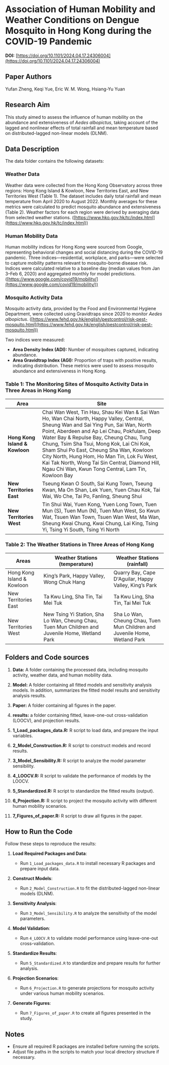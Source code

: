 # Association of Human Mobility and Weather Conditions on Dengue Mosquito in Hong Kong during the COVID-19 Pandemic

**DOI:** [https://doi.org/10.1101/2024.04.17.24306004](https://doi.org/10.1101/2024.04.17.24306004)

## Paper Authors

Yufan Zheng, Keqi Yue, Eric W. M. Wong, Hsiang-Yu Yuan

## Research Aim

This study aimed to assess the influence of human mobility on the abundance and extensiveness of *Aedes albopictus*, taking account of the lagged and nonlinear effects of total rainfall and mean temperature based on distributed-lagged non-linear models (DLNM).


## Data Description

The data folder contains the following datasets:

### Weather Data
Weather data were collected from the Hong Kong Observatory across three regions: Hong Kong Island & Kowloon, New Territories East, and New Territories West (Table 1). The dataset includes daily total rainfall and mean temperature from April 2020 to August 2022. Monthly averages for these metrics were calculated to predict mosquito abundance and extensiveness (Table 2). Weather factors for each region were derived by averaging data from selected weather stations. ([https://www.hko.gov.hk/tc/index.html](https://www.hko.gov.hk/tc/index.html))

### Human Mobility Data
Human mobility indices for Hong Kong were sourced from Google, representing behavioral changes and social distancing during the COVID-19 pandemic. Three indices—residential, workplace, and parks—were selected to capture mobility patterns relevant to mosquito-borne disease risk. Indices were calculated relative to a baseline day (median values from Jan 3–Feb 6, 2020) and aggregated monthly for model predictions. ([https://www.google.com/covid19/mobility/](https://www.google.com/covid19/mobility/))

### Mosquito Activity Data
Mosquito activity data, provided by the Food and Environmental Hygiene Department, were collected using Gravidtraps since 2020 to monitor *Aedes albopictus*. ([https://www.fehd.gov.hk/english/pestcontrol/risk-pest-mosquito.html](https://www.fehd.gov.hk/english/pestcontrol/risk-pest-mosquito.html))

Two indices were measured:
- **Area Density Index (ADI):** Number of mosquitoes captured, indicating abundance. 
- **Area Gravidtrap Index (AGI):** Proportion of traps with positive results, indicating distribution. 
These metrics were used to assess mosquito abundance and extensiveness in Hong Kong.

  
### Table 1: The Monitoring Sites of Mosquito Activity Data in Three Areas in Hong Kong

| Area                     | Site                                                                                                                                                                                                                                                                                                                                                                               |
|--------------------------|------------------------------------------------------------------------------------------------------------------------------------------------------------------------------------------------------------------------------------------------------------------------------------------------------------------------------------------------------------------------------------|
| **Hong Kong Island & Kowloon** | Chai Wan West, Tin Hau, Shau Kei Wan & Sai Wan Ho, Wan Chai North, Happy Valley, Central, Sheung Wan and Sai Ying Pun, Sai Wan, North Point, Aberdeen and Ap Lei Chau, Pokfulam, Deep Water Bay & Repulse Bay, Cheung Chau, Tung Chung, Tsim Sha Tsui, Mong Kok, Lai Chi Kok, Sham Shui Po East, Cheung Sha Wan, Kowloon City North, Hung Hom, Ho Man Tin, Lok Fu West, Kai Tak North, Wong Tai Sin Central, Diamond Hill, Ngau Chi Wan, Kwun Tong Central, Lam Tin, Kowloon Bay |
| **New Territories East** | Tseung Kwan O South, Sai Kung Town, Tseung Kwan, Ma On Shan, Lek Yuen, Yuen Chau Kok, Tai Wai, Wo Che, Tai Po, Fanling, Sheung Shui                                                                                                                                                                                                                                              |
| **New Territories West** | Tin Shui Wai, Yuen Kong, Yuen Long Town, Tuen Mun (S), Tuen Mun (N), Tuen Mun West, So Kwun Wat, Tsuen Wan Town, Tsuen Wan West, Ma Wan, Sheung Kwai Chung, Kwai Chung, Lai King, Tsing Yi, Tsing Yi South, Tsing Yi North                                                                                                                                                          |

### Table 2: The Weather Stations in Three Areas of Hong Kong

| Areas                    | Weather Stations (temperature)                                   | Weather Stations (rainfall)                                      |
|--------------------------|------------------------------------------------------------------|------------------------------------------------------------------|
| Hong Kong Island & Kowloon | King’s Park, Happy Valley, Wong Chuk Hang                      | Quarry Bay, Cape D'Aguilar, Happy Valley, King’s Park            |
| New Territories East | Ta Kwu Ling, Sha Tin, Tai Mei Tuk                               | Ta Kwu Ling, Sha Tin, Tai Mei Tuk                               |
| New Territories West | New Tsing Yi Station, Sha Lo Wan, Cheung Chau, Tuen Mun Children and Juvenile Home, Wetland Park | Sha Lo Wan, Cheung Chau, Tuen Mun Children and Juvenile Home, Wetland Park |

## Folders and Code sources

1. **Data:** A folder containing the processed data, including mosquito activity, weather data, and human mobility data.

2. **Model:** A folder containing all fitted models and sensitivity analysis models. In addition, summarizes the fitted model results and sensitivity analysis results.

3. **Paper:** A folder containing all figures in the paper.

4. **results:** a folder containing fitted, leave-one-out cross-validation (LOOCV), and projection results.

5. **1_Load_packages_data.R:** R script to load data, and prepare the input variables.

6. **2_Model_Construction.R:** R script to construct models and record results.

7. **3_Model_Sensibility.R:** R script to analyze the model parameter sensibility.

8. **4_LOOCV.R:** R script to validate the performance of models by the LOOCV.

9. **5_Standardized.R:** R script to standardize the fitted results (output).

10. **6_Projection.R:** R script to project the mosquito activity with different human mobility scenarios.

11. **7_Figures_of_paper.R:** R script to draw all figures in the paper.


## How to Run the Code

Follow these steps to reproduce the results:

1. **Load Required Packages and Data**:
   - Run `1_Load_packages_data.R` to install necessary R packages and prepare input data.

2. **Construct Models**:
   - Run `2_Model_Construction.R` to fit the distributed-lagged non-linear models (DLNM).

3. **Sensitivity Analysis**:
   - Run `3_Model_Sensibility.R` to analyze the sensitivity of the model parameters.

4. **Model Validation**:
   - Run `4_LOOCV.R` to validate model performance using leave-one-out cross-validation.

5. **Standardize Results**:
   - Run `5_Standardized.R` to standardize and prepare results for further analysis.

6. **Projection Scenarios**:
   - Run `6_Projection.R` to generate projections for mosquito activity under various human mobility scenarios.

7. **Generate Figures**:
   - Run `7_Figures_of_paper.R` to create all figures presented in the study.

## Notes

- Ensure all required R packages are installed before running the scripts.
- Adjust file paths in the scripts to match your local directory structure if necessary.

